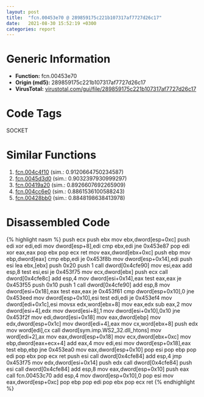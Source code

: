 ```yaml
---
layout: post
title:  "fcn.00453e70 @ 289859175c221b107317af7727d26c17"
date:   2021-08-30 15:52:19 +0300
categories: report
---
```


# Generic Information
- **Function:** fcn.00453e70
- **Origin (md5):** 289859175c221b107317af7727d26c17
- **VirusTotal:** [virustotal.com/gui/file/289859175c221b107317af7727d26c17][virustotal_ref]

# Code Tags
<span class="tag" id="SOCKET">SOCKET</span>


# Similar Functions

1. [fcn.004c4f10][similar_1_ref] (sim.: 0.9120664750234587)
2. [fcn.0045d3d0][similar_2_ref] (sim.: 0.9032397930999297)
3. [fcn.00419a20][similar_3_ref] (sim.: 0.8926607692265909)
4. [fcn.004cc6e0][similar_4_ref] (sim.: 0.8861536100588243)
5. [fcn.00428bb0][similar_5_ref] (sim.: 0.8848198638413978)


# Disassembled Code

{% highlight nasm %}
push ecx
push ebx
mov ebx,dword[esp+0xc]
push edi
xor edi,edi
mov dword[esp+8],edi
cmp ebx,edi
jne 0x453e87
pop edi
xor eax,eax
pop ebx
pop ecx
ret 
mov eax,dword[ebx+0xc]
push ebp
mov ebp,dword[eax]
cmp ebp,edi
je 0x453f8b
mov dword[esp+0x14],edi
push esi
lea ebx,[ebx]
push 0x20
push 1
call dword[0x4cfe90]
mov esi,eax
add esp,8
test esi,esi
je 0x453f75
mov ecx,dword[ebx]
push ecx
call dword[0x4cfe8c]
add esp,4
mov dword[esi+0x14],eax
test eax,eax
je 0x453f55
push 0x10
push 1
call dword[0x4cfe90]
add esp,8
mov dword[esi+0x18],eax
test eax,eax
je 0x453f61
cmp dword[esp+0x10],0
jne 0x453eed
mov dword[esp+0x10],esi
test edi,edi
je 0x453ef4
mov dword[edi+0x1c],esi
movsx edx,word[ebx+8]
mov eax,edx
sub eax,2
mov dword[esi+4],edx
mov dword[esi+8],1
mov dword[esi+0x10],0x10
jne 0x453f2f
mov edi,dword[esi+0x18]
mov eax,dword[ebp]
mov edx,dword[esp+0x1c]
mov dword[edi+4],eax
mov cx,word[ebx+8]
push edx
mov word[edi],cx
call dword[sym.imp.WS2_32.dll_htons]
mov word[edi+2],ax
mov eax,dword[esp+0x18]
mov ecx,dword[ebx+0xc]
mov ebp,dword[eax+ecx+4]
add eax,4
mov edi,esi
mov dword[esp+0x18],eax
test ebp,ebp
jne 0x453ea0
mov eax,dword[esp+0x10]
pop esi
pop ebp
pop edi
pop ebx
pop ecx
ret 
push esi
call dword[0x4cfe84]
add esp,4
jmp 0x453f75
mov edx,dword[esi+0x14]
push edx
call dword[0x4cfe84]
push esi
call dword[0x4cfe84]
add esp,8
mov eax,dword[esp+0x10]
push eax
call fcn.00453c70
add esp,4
mov dword[esp+0x10],0
pop esi
mov eax,dword[esp+0xc]
pop ebp
pop edi
pop ebx
pop ecx
ret 
{% endhighlight %}


[similar_1_ref]: /report/fcn.004c4f10@279a61b1e76da49531f1f16fd1102a2d
[similar_2_ref]: /report/fcn.0045d3d0@289859175c221b107317af7727d26c17
[similar_3_ref]: /report/fcn.00419a20@e2ba7f10eb234338a49853c34d7d9c56
[similar_4_ref]: /report/fcn.004cc6e0@279a61b1e76da49531f1f16fd1102a2d
[similar_5_ref]: /report/fcn.00428bb0@e2ba7f10eb234338a49853c34d7d9c56
[virustotal_ref]: https://www.virustotal.com/gui/file/289859175c221b107317af7727d26c17